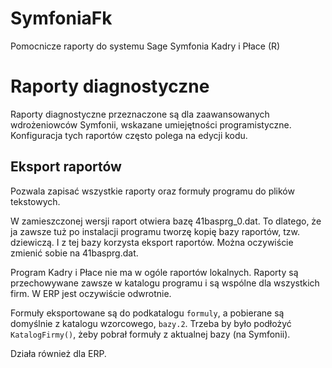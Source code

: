 # SymfoniaFk
Pomocnicze raporty do systemu Sage Symfonia Kadry i Płace (R)

# Raporty diagnostyczne

Raporty diagnostyczne przeznaczone są dla zaawansowanych
wdrożeniowców Symfonii, wskazane umiejętności programistyczne.
Konfiguracja tych raportów często polega na edycji kodu.

## Eksport raportów

Pozwala zapisać wszystkie raporty oraz formuły
programu do plików tekstowych.

W zamieszczonej wersji raport otwiera bazę 41basprg_0.dat.
To dlatego, że ja zawsze tuż po instalacji programu tworzę
kopię bazy raportów, tzw. dziewiczą. I z tej bazy korzysta
eksport raportów. Można oczywiście zmienić sobie na
41basprg.dat.

Program Kadry i Płace nie ma w ogóle raportów lokalnych.
Raporty są przechowywane zawsze w katalogu programu i są
wspólne dla wszystkich firm. W ERP jest oczywiście odwrotnie.

Formuły eksportowane są do podkatalogu `formuly`,
a pobierane są domyślnie z katalogu wzorcowego, `bazy.2`.
Trzeba by było podłożyć `KatalogFirmy()`, żeby pobrał
formuły z aktualnej bazy (na Symfonii).

Działa również dla ERP.

